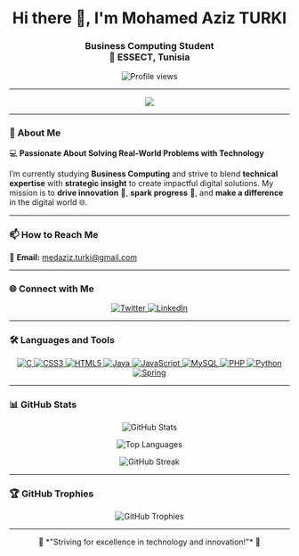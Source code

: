 <h1 align="center">
  Hi there 👋, I'm Mohamed Aziz TURKI
</h1>

<h3 align="center">
  Business Computing Student <br>📍 ESSECT, Tunisia
</h3>

<p align="center">
  <img src="https://komarev.com/ghpvc/?username=mazizturki&label=Profile%20views&color=blueviolet&style=flat" alt="Profile views" />
</p>

---

<p align="center">
  <img src="https://readme-typing-svg.demolab.com?font=Fira+Code&duration=3000&pause=1000&color=blueviolet&center=true&vCenter=true&width=600&height=45&lines=Business+Computing+Student;Passionate+About+Technology;Solving+Real-World+Problems;Driven+to+Innovate+%F0%9F%9A%80;Welcome+to+my+GitHub+Profile!">
</p>

---

### 🚀 **About Me**

💻 **Passionate About Solving Real-World Problems with Technology**  

I’m currently studying **Business Computing** and strive to blend **technical expertise** with **strategic insight** to create impactful digital solutions. My mission is to **drive innovation** 🌟, **spark progress** 🚀, and **make a difference** in the digital world 🌐.

---

### 📫 **How to Reach Me**

📧 **Email:** [medaziz.turki@gmail.com](mailto:medaziz.turki@gmail.com)

---

### 🌐 **Connect with Me**

<p align="center">
  <a href="https://twitter.com/mazizturki" target="_blank">
    <img src="https://img.shields.io/badge/Twitter-%231DA1F2?style=for-the-badge&logo=twitter&logoColor=white" alt="Twitter" />
  </a>
  <a href="https://linkedin.com/in/mazizturki" target="_blank">
    <img src="https://img.shields.io/badge/LinkedIn-%230077B5?style=for-the-badge&logo=linkedin&logoColor=white" alt="LinkedIn" />
  </a>
</p>

---

### 🛠️ **Languages and Tools**

<p align="center">
  <a href="https://www.cprogramming.com/" target="_blank" rel="noreferrer">
    <img src="https://skillicons.dev/icons?i=c" alt="C" />
  </a>
  <a href="https://www.w3schools.com/css/" target="_blank" rel="noreferrer">
    <img src="https://skillicons.dev/icons?i=css" alt="CSS3" />
  </a>
  <a href="https://www.w3.org/html/" target="_blank" rel="noreferrer">
    <img src="https://skillicons.dev/icons?i=html" alt="HTML5" />
  </a>
  <a href="https://www.java.com" target="_blank" rel="noreferrer">
    <img src="https://skillicons.dev/icons?i=java" alt="Java" />
  </a>
  <a href="https://developer.mozilla.org/en-US/docs/Web/JavaScript" target="_blank" rel="noreferrer">
    <img src="https://skillicons.dev/icons?i=js" alt="JavaScript" />
  </a>
  <a href="https://www.mysql.com/" target="_blank" rel="noreferrer">
    <img src="https://skillicons.dev/icons?i=mysql" alt="MySQL" />
  </a>
  <a href="https://www.php.net" target="_blank" rel="noreferrer">
    <img src="https://skillicons.dev/icons?i=php" alt="PHP" />
  </a>
  <a href="https://www.python.org" target="_blank" rel="noreferrer">
    <img src="https://skillicons.dev/icons?i=python" alt="Python" />
  </a>
  <a href="https://spring.io/" target="_blank" rel="noreferrer">
    <img src="https://skillicons.dev/icons?i=spring" alt="Spring" />
  </a>
</p>

---

### 📊 **GitHub Stats**

<p align="center">
  <img src="https://github-readme-stats.vercel.app/api?username=mazizturki&show_icons=true&theme=radical&hide_border=true" alt="GitHub Stats" />
</p>

<p align="center">
  <img src="https://github-readme-stats.vercel.app/api/top-langs/?username=mazizturki&layout=compact&theme=radical&hide_border=true" alt="Top Languages" />
</p>

<p align="center">
  <img src="https://github-readme-streak-stats.herokuapp.com/?user=mazizturki&theme=radical&hide_border=true" alt="GitHub Streak" />
</p>

---

### 🏆 **GitHub Trophies**

<p align="center">
  <img src="https://github-profile-trophy.vercel.app/?username=mazizturki&theme=radical&margin-w=10&margin-h=10&column=6" alt="GitHub Trophies" />
</p>

---

<p align="center">
  🚀 *"Striving for excellence in technology and innovation!"* 🚀
</p>
